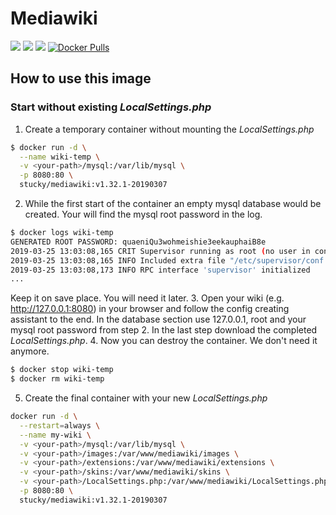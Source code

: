 # Mediawiki
[![](https://images.microbadger.com/badges/image/stucky/mediawiki.svg)](https://microbadger.com/images/stucky/mediawiki)
[![](https://images.microbadger.com/badges/version/stucky/mediawiki.svg)](https://microbadger.com/images/stucky/mediawiki)
[![](https://images.microbadger.com/badges/commit/stucky/mediawiki.svg)](https://microbadger.com/images/stucky/mediawiki)
[![Docker Pulls](https://img.shields.io/docker/pulls/stucky/mediawiki.svg)]()
## How to use this image
### Start without existing *LocalSettings.php*

 1. Create a temporary container without mounting the *LocalSettings.php*
```bash
$ docker run -d \
  --name wiki-temp \
  -v <your-path>/mysql:/var/lib/mysql \
  -p 8080:80 \
  stucky/mediawiki:v1.32.1-20190307
```
 2. While the first start of the container an empty mysql database would be created. Your will find the mysql root password in the log.
```bash
$ docker logs wiki-temp
GENERATED ROOT PASSWORD: quaeniQu3wohmeishie3eekauphaiB8e
2019-03-25 13:03:08,165 CRIT Supervisor running as root (no user in config file)
2019-03-25 13:03:08,165 INFO Included extra file "/etc/supervisor/conf.d/mediawiki.conf" during parsing
2019-03-25 13:03:08,173 INFO RPC interface 'supervisor' initialized
...
```
Keep it on save place. You will need it later.
 3. Open your wiki (e.g. http://127.0.0.1:8080) in your browser and follow the config creating assistant to the end. In the database section use 127.0.0.1, root and your mysql root password from step 2. In the last step download the completed *LocalSettings.php*.
 4. Now you can destroy the container. We don't need it anymore.
```bash
$ docker stop wiki-temp
$ docker rm wiki-temp
```
 5. Create the final container with your new *LocalSettings.php*
```bash
docker run -d \
  --restart=always \
  --name my-wiki \
  -v <your-path>/mysql:/var/lib/mysql \
  -v <your-path>/images:/var/www/mediawiki/images \
  -v <your-path>/extensions:/var/www/mediawiki/extensions \
  -v <your-path>/skins:/var/www/mediawiki/skins \
  -v <your-path>/LocalSettings.php:/var/www/mediawiki/LocalSettings.php \
  -p 8080:80 \
  stucky/mediawiki:v1.32.1-20190307
```
